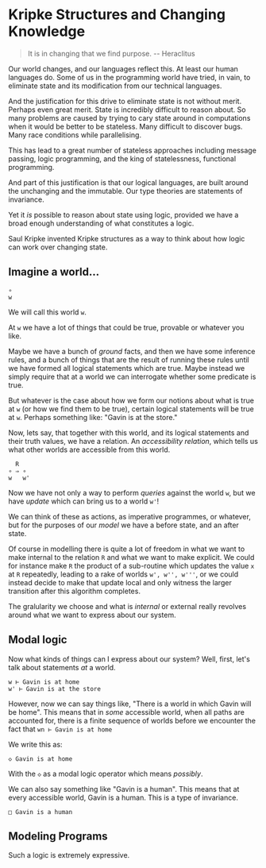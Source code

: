 # Kripke Structures and Changing Knowledge

> It is in changing that we find purpose.
> -- Heraclitus

Our world changes, and our languages reflect this. At least our human
languages do. Some of us in the programming world have tried, in
vain, to eliminate state and its modification from our technical languages.

And the justification for this drive to eliminate state is not without
merit. Perhaps even great merit. State is incredibly difficult to
reason about. So many problems are caused by trying to cary state
around in computations when it would be better to be stateless. Many
difficult to discover bugs. Many race conditions while parallelising.

This has lead to a great number of stateless approaches including
message passing, logic programming, and the king of statelessness,
functional programming.

And part of this justification is that our logical languages, are
built around the unchanging and the immutable. Our type theories are
statements of invariance.

Yet it *is* possible to reason about state using logic, provided we
have a broad enough understanding of what constitutes a logic.

Saul Kripke invented Kripke structures as a way to think about how
logic can work over changing state.

## Imagine a world...


```
∘
w
```

We will call this world `w`.

At `w` we have a lot of things that could be true, provable or
whatever you like.

Maybe we have a bunch of *ground* facts, and then we have some
inference rules, and a bunch of things that are the result of running
these rules until we have formed all logical statements which are
true. Maybe instead we simply require that at a world we can
interrogate whether some predicate is true.

But whatever is the case about how we form our notions about what is
true at `w` (or how we find them to be true), certain logical
statements will be true at `w`. Perhaps something like: "Gavin is at
the store."

Now, lets say, that together with this world, and its logical
statements and their truth values, we have a relation. An
*accessibility relation*, which tells us what other worlds are
accessible from this world.


```
  R
∘ ⇒ ∘
w   w'
```

Now we have not only a way to perform *queries* against the world `w`,
but we have *update* which can bring us to a world `w'`!

We can think of these as actions, as imperative programmes, or
whatever, but for the purposes of our *model* we have a before state,
and an after state.


Of course in modelling there is quite a lot of freedom in what we want
to make internal to the relation `R` and what we want to make
explicit. We could for instance make `R` the product of a sub-routine
which updates the value `x` at `R` repeatedly, leading to a rake of
worlds `w', w'', w'''`, or we could instead decide to make that update
local and only witness the larger transition after this algorithm
completes.

The gralularity we choose and what is *internal* or external really
revolves around what we want to express about our system.

## Modal logic

Now what kinds of things can I express about our system?  Well, first,
let's talk about statements *at* a world.

```
w ⊢ Gavin is at home
w' ⊢ Gavin is at the store
```

However, now we can say things like, "There is a world in which Gavin
will be home". This means that in *some* accessible world, when all
paths are accounted for, there is a finite sequence of worlds before
we encounter the fact that `wn ⊢ Gavin is at home`

We write this as:

```
◇ Gavin is at home
```

With the `◇` as a modal logic operator which means *possibly*.

We can also say something like "Gavin is a human". This means that at
every accessible world, Gavin is a human. This is a type of
invariance.

```
□ Gavin is a human
```

## Modeling Programs

Such a logic is extremely expressive.

